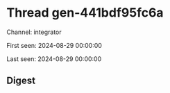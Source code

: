 # Thread gen-441bdf95fc6a
Channel: integrator

First seen: 2024-08-29 00:00:00

Last seen: 2024-08-29 00:00:00

## Digest



